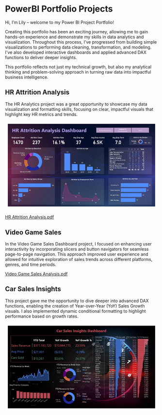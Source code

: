 # PowerBI Portfolio Projects

Hi, I’m Lily – welcome to my Power BI Project Portfolio!

Creating this portfolio has been an exciting journey, allowing me to gain hands-on experience and demonstrate my skills in data analytics and visualization. Throughout this process, I’ve progressed from building simple visualizations to performing data cleaning, transformation, and modeling. I've also developed interactive dashboards and applied advanced DAX functions to deliver deeper insights.

This portfolio reflects not just my technical growth, but also my analytical thinking and problem-solving approach in turning raw data into impactful business intelligence.

## HR Attrition Analysis

The HR Analytics project was a great opportunity to showcase my data visualization and formatting skills, focusing on clear, impactful visuals that highlight key HR metrics and trends.

![](https://github.com/LilyElizabethJohn/PowerBI-Portfolio-Projects/blob/37dae3cbf334b74e70ea4c2047f516825e60bbed/HR%20Analytics/HR%20Attrition%20Analysis.jpg)

[HR Attrition Analysis.pdf](https://github.com/user-attachments/files/20234189/HR.Attrition.Analysis.pdf)

## Video Game Sales

In the Video Game Sales Dashboard project, I focused on enhancing user interactivity by incorporating slicers and button navigators for seamless page-to-page navigation. This approach improved user experience and allowed for intuitive exploration of sales trends across different platforms, genres, and time periods.

[Video Game Sales Analysis.pdf](https://github.com/user-attachments/files/20234203/Video.Game.Sales.Analysis.pdf)

## Car Sales Insights

This project gave me the opportunity to dive deeper into advanced DAX functions, enabling the creation of Year-over-Year (YoY) Sales Growth visuals. I also implemented dynamic conditional formatting to highlight performance based on growth rates.

![](https://github.com/LilyElizabethJohn/PowerBI-Portfolio-Projects/blob/274a67e40c74271dd78895883a7eec8f1415d76a/Car%20Sales%20Analysis/Car%20Sales%20Dashboard.jpg)

